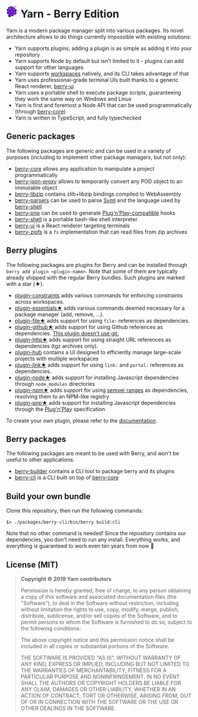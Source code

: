 # <img src="./icon.svg" width="32" height="32" align="bottom" /> Yarn - Berry Edition

Yarn is a modern package manager split into various packages. Its novel architecture allows to do things currently impossible with existing solutions:

- Yarn supports plugins; adding a plugin is as simple as adding it into your repository
- Yarn supports Node by default but isn't limited to it - plugins can add support for other languages
- Yarn supports [workspaces]() natively, and its CLI takes advantage of that
- Yarn uses professional-grade terminal UIs built thanks to a generic React renderer, [berry-ui]()
- Yarn uses a portable shell to execute package scripts, guaranteeing they work the same way on Windows and Linux
- Yarn is first and foremost a Node API that can be used programmatically (through [berry-core]())
- Yarn is written in TypeScript, and fully typechecked

## Generic packages

The following packages are generic and can be used in a variety of purposes (including to implement other package managers, but not only):

- [berry-core]() allows any application to manipulate a project programmatically
- [berry-json-proxy]() allows to temporarily convert any POD object to an immutable object
- [berry-libzip]() contains zlib+libzip bindings compiled to WebAssembly
- [berry-parsers]() can be used to parse [Syml]() and the language used by [berry-shell]()
- [berry-pnp]() can be used to generate [Plug'n'Play-compatible]() hooks
- [berry-shell]() is a portable bash-like shell interpreter
- [berry-ui]() is a React renderer targeting terminals
- [berry-zipfs]() is a `fs` implementation that can read files from zip archives

## Berry plugins

The following packages are plugins for Berry and can be installed through `berry add plugin <plugin-name>`. Note that some of them are typically already shipped with the regular Berry bundles. Such plugins are marked with a star (★).

- [plugin-constraints]() adds various commands for enforcing constraints across workspaces.
- [plugin-essentials★]() adds various commands deemed necessary for a package manager (add, remove, ...).
- [plugin-file★]() adds support for using `file:` references as dependencies.
- [plugin-github★]() adds support for using Github references as dependencies. [This plugin doesn't use git.](https://stackoverflow.com/a/13636954/880703)
- [plugin-http★]() adds support for using straight URL references as dependencies (tgz archives only).
- [plugin-hub]() contains a UI designed to efficiently manage large-scale projects with multiple workspaces
- [plugin-link★]() adds support for using `link:` and `portal:` references as dependencies.
- [plugin-node★]() adds support for installing Javascript dependencies through `node_modules` directories
- [plugin-npm★]() adds support for using [semver ranges]() as dependencies, resolving them to an NPM-like registry
- [plugin-pnp★]() adds support for installing Javascript dependencies through the [Plug'n'Play]() specification

To create your own plugin, please refer to the [documentation]().

## Berry packages

The following packages are meant to be used with Berry, and won't be useful to other applications:

- [berry-builder]() contains a CLI tool to package berry and its plugins
- [berry-cli]() is a CLI built on top of [berry-core]()

## Build your own bundle

Clone this repository, then run the following commands:

```
$> ./packages/berry-cli/bin/berry build:cli
```

Note that no other command is needed! Since the repository contains our dependencies, you don't need to run any install. Everything works, and everything is guaranteed to work even ten years from now 🙂

## License (MIT)

> **Copyright © 2019 Yarn contributors**
>
> Permission is hereby granted, free of charge, to any person obtaining a copy of this software and associated documentation files (the "Software"), to deal in the Software without restriction, including without limitation the rights to use, copy, modify, merge, publish, distribute, sublicense, and/or sell copies of the Software, and to permit persons to whom the Software is furnished to do so, subject to the following conditions:
>
> The above copyright notice and this permission notice shall be included in all copies or substantial portions of the Software.
>
> THE SOFTWARE IS PROVIDED "AS IS", WITHOUT WARRANTY OF ANY KIND, EXPRESS OR IMPLIED, INCLUDING BUT NOT LIMITED TO THE WARRANTIES OF MERCHANTABILITY, FITNESS FOR A PARTICULAR PURPOSE AND NONINFRINGEMENT. IN NO EVENT SHALL THE AUTHORS OR COPYRIGHT HOLDERS BE LIABLE FOR ANY CLAIM, DAMAGES OR OTHER LIABILITY, WHETHER IN AN ACTION OF CONTRACT, TORT OR OTHERWISE, ARISING FROM, OUT OF OR IN CONNECTION WITH THE SOFTWARE OR THE USE OR OTHER DEALINGS IN THE SOFTWARE.
